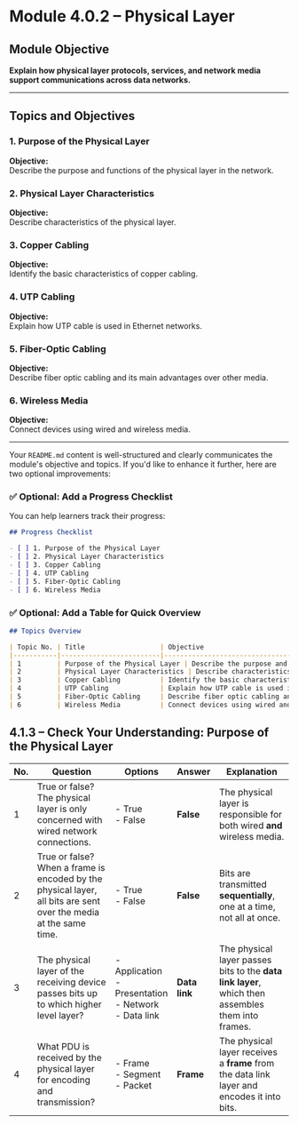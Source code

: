 # Module 4.0.2 – Physical Layer

## Module Objective
**Explain how physical layer protocols, services, and network media support communications across data networks.**

---

## Topics and Objectives

### 1. Purpose of the Physical Layer
**Objective:**  
Describe the purpose and functions of the physical layer in the network.

### 2. Physical Layer Characteristics  
**Objective:**  
Describe characteristics of the physical layer.

### 3. Copper Cabling  
**Objective:**  
Identify the basic characteristics of copper cabling.

### 4. UTP Cabling  
**Objective:**  
Explain how UTP cable is used in Ethernet networks.

### 5. Fiber-Optic Cabling  
**Objective:**  
Describe fiber optic cabling and its main advantages over other media.

### 6. Wireless Media  
**Objective:**  
Connect devices using wired and wireless media.

---

Your `README.md` content is well-structured and clearly communicates the module's objective and topics. If you'd like to enhance it further, here are two optional improvements:

### ✅ Optional: Add a Progress Checklist

You can help learners track their progress:

```markdown
## Progress Checklist

- [ ] 1. Purpose of the Physical Layer  
- [ ] 2. Physical Layer Characteristics  
- [ ] 3. Copper Cabling  
- [ ] 4. UTP Cabling  
- [ ] 5. Fiber-Optic Cabling  
- [ ] 6. Wireless Media  
```

### ✅ Optional: Add a Table for Quick Overview

```markdown
## Topics Overview

| Topic No. | Title                   | Objective                                                                 |
|-----------|-------------------------|---------------------------------------------------------------------------|
| 1         | Purpose of the Physical Layer | Describe the purpose and functions of the physical layer in the network. |
| 2         | Physical Layer Characteristics | Describe characteristics of the physical layer.                          |
| 3         | Copper Cabling          | Identify the basic characteristics of copper cabling.                    |
| 4         | UTP Cabling             | Explain how UTP cable is used in Ethernet networks.                      |
| 5         | Fiber-Optic Cabling     | Describe fiber optic cabling and its advantages over other media.        |
| 6         | Wireless Media          | Connect devices using wired and wireless media.                          |
```
## 4.1.3 – Check Your Understanding: Purpose of the Physical Layer

| No. | Question                                                                 | Options                                                                                  | Answer       | Explanation                                                                                     |
|-----|--------------------------------------------------------------------------|------------------------------------------------------------------------------------------|--------------|-------------------------------------------------------------------------------------------------|
| 1   | True or false? The physical layer is only concerned with wired network connections. | - True<br>- False                                                                       | **False**    | The physical layer is responsible for both wired **and** wireless media.                        |
| 2   | True or false? When a frame is encoded by the physical layer, all bits are sent over the media at the same time. | - True<br>- False                                                    | **False**    | Bits are transmitted **sequentially**, one at a time, not all at once.                         |
| 3   | The physical layer of the receiving device passes bits up to which higher level layer? | - Application<br>- Presentation<br>- Network<br>- Data link                              | **Data link**| The physical layer passes bits to the **data link layer**, which then assembles them into frames.|
| 4   | What PDU is received by the physical layer for encoding and transmission? | - Frame<br>- Segment<br>- Packet                                                         | **Frame**    | The physical layer receives a **frame** from the data link layer and encodes it into bits.      |
